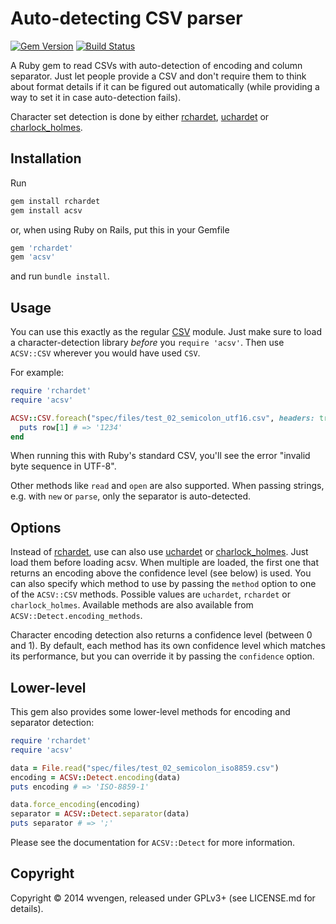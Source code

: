 Auto-detecting CSV parser
=========================
[![Gem Version](https://badge.fury.io/rb/acsv.svg)](http://badge.fury.io/rb/acsv)
[![Build Status](https://travis-ci.org/wvengen/ruby-acsv.png?branch=master)](https://travis-ci.org/wvengen/ruby-acsv)

A Ruby gem to read CSVs with auto-detection of encoding and column separator.
Just let people provide a CSV and don't require them to think about format
details if it can be figured out automatically (while providing a way to set it
in case auto-detection fails).

Character set detection is done by either
[rchardet](http://rubygems.org/gems/rchardet),
[uchardet](http://rubygems.org/gems/uchardet) or
[charlock_holmes](http://rubygems.org/gems/charlock_holmes).


Installation
------------

Run

```sh
gem install rchardet
gem install acsv
```

or, when using Ruby on Rails, put this in your Gemfile

```ruby
gem 'rchardet'
gem 'acsv'
```

and run `bundle install`.


Usage
-----

You can use this exactly as the regular [CSV](http://ruby-doc.org/stdlib/libdoc/csv/rdoc/CSV.html)
module. Just make sure to load a character-detection library _before_ you `require 'acsv'`. Then
use `ACSV::CSV` wherever you would have used `CSV`.

For example:
```ruby
require 'rchardet'
require 'acsv'

ACSV::CSV.foreach("spec/files/test_02_semicolon_utf16.csv", headers: true) do |row|
  puts row[1] # => '1234'
end
```

When running this with Ruby's standard CSV, you'll see the error "invalid byte sequence in UTF-8".

Other methods like `read` and `open` are also supported. When passing strings,
e.g. with `new` or `parse`, only the separator is auto-detected.


Options
-------

Instead of [rchardet](http://rubygems.org/gems/rchardet), use can also use
[uchardet](http://rubygems.org/gems/uchardet) or
[charlock_holmes](http://rubygems.org/gems/charlock_holmes).
Just load them before loading acsv. When multiple are loaded, the first one that
returns an encoding above the confidence level (see below) is used. You can also
specify which method to use by passing the `method` option to one of the
`ACSV::CSV` methods. Possible values are `uchardet`, `rchardet` or `charlock_holmes`.
Available methods are also available from `ACSV::Detect.encoding_methods`.

Character encoding detection also returns a confidence level (between 0 and 1).
By default, each method has its own confidence level which matches its performance,
but you can override it by passing the `confidence` option.


Lower-level
-----------

This gem also provides some lower-level methods for encoding and separator detection:

```ruby
require 'rchardet'
require 'acsv'

data = File.read("spec/files/test_02_semicolon_iso8859.csv")
encoding = ACSV::Detect.encoding(data)
puts encoding # => 'ISO-8859-1'

data.force_encoding(encoding)
separator = ACSV::Detect.separator(data)
puts separator # => ';'
```

Please see the documentation for `ACSV::Detect` for more information.


Copyright
---------
Copyright © 2014 wvengen, released under GPLv3+ (see LICENSE.md for details).
